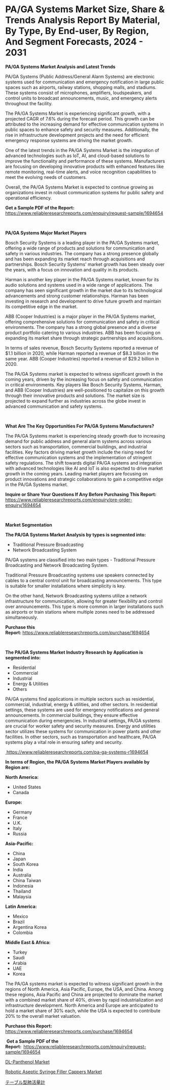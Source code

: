 <p><h1>PA/GA Systems Market Size, Share & Trends Analysis Report By Material, By Type, By End-user, By Region, And Segment Forecasts, 2024 - 2031</h1></p><p><strong>PA/GA Systems Market Analysis and Latest Trends</strong></p>
<p><p>PA/GA Systems (Public Address/General Alarm Systems) are electronic systems used for communication and emergency notification in large public spaces such as airports, railway stations, shopping malls, and stadiums. These systems consist of microphones, amplifiers, loudspeakers, and control units to broadcast announcements, music, and emergency alerts throughout the facility.</p><p>The PA/GA Systems Market is experiencing significant growth, with a projected CAGR of 7.6% during the forecast period. This growth can be attributed to the increasing demand for effective communication systems in public spaces to enhance safety and security measures. Additionally, the rise in infrastructure development projects and the need for efficient emergency response systems are driving the market growth.</p><p>One of the latest trends in the PA/GA Systems Market is the integration of advanced technologies such as IoT, AI, and cloud-based solutions to improve the functionality and performance of these systems. Manufacturers are focusing on developing innovative products with enhanced features like remote monitoring, real-time alerts, and voice recognition capabilities to meet the evolving needs of customers.</p><p>Overall, the PA/GA Systems Market is expected to continue growing as organizations invest in robust communication systems for public safety and operational efficiency.</p></p>
<p><strong>Get a Sample PDF of the Report:&nbsp;</strong> <a href="https://www.reliableresearchreports.com/enquiry/request-sample/1694654">https://www.reliableresearchreports.com/enquiry/request-sample/1694654</a></p>
<p>&nbsp;</p>
<p><strong>PA/GA Systems Major Market Players</strong></p>
<p><p>Bosch Security Systems is a leading player in the PA/GA Systems market, offering a wide range of products and solutions for communication and safety in various industries. The company has a strong presence globally and has been expanding its market reach through acquisitions and partnerships. Bosch Security Systems' market growth has been steady over the years, with a focus on innovation and quality in its products.</p><p>Harman is another key player in the PA/GA Systems market, known for its audio solutions and systems used in a wide range of applications. The company has seen significant growth in the market due to its technological advancements and strong customer relationships. Harman has been investing in research and development to drive future growth and maintain its competitive edge in the market.</p><p>ABB (Cooper Industries) is a major player in the PA/GA Systems market, offering comprehensive solutions for communication and safety in critical environments. The company has a strong global presence and a diverse product portfolio catering to various industries. ABB has been focusing on expanding its market share through strategic partnerships and acquisitions.</p><p>In terms of sales revenue, Bosch Security Systems reported a revenue of $1.1 billion in 2020, while Harman reported a revenue of $8.3 billion in the same year. ABB (Cooper Industries) reported a revenue of $29.2 billion in 2020.</p><p>The PA/GA Systems market is expected to witness significant growth in the coming years, driven by the increasing focus on safety and communication in critical environments. Key players like Bosch Security Systems, Harman, and ABB (Cooper Industries) are well-positioned to capitalize on this growth through their innovative products and solutions. The market size is projected to expand further as industries across the globe invest in advanced communication and safety systems.</p></p>
<p>&nbsp;</p>
<p><strong>What Are The Key Opportunities For PA/GA Systems Manufacturers?</strong></p>
<p><p>The PA/GA Systems market is experiencing steady growth due to increasing demand for public address and general alarm systems across various sectors such as transportation, commercial buildings, and industrial facilities. Key factors driving market growth include the rising need for effective communication systems and the implementation of stringent safety regulations. The shift towards digital PA/GA systems and integration with advanced technologies like AI and IoT is also expected to drive market growth in the coming years. Leading market players are focusing on product innovations and strategic collaborations to gain a competitive edge in the PA/GA Systems market.</p></p>
<p><strong>Inquire or Share Your Questions If Any Before Purchasing This Report:</strong> <a href="https://www.reliableresearchreports.com/enquiry/pre-order-enquiry/1694654">https://www.reliableresearchreports.com/enquiry/pre-order-enquiry/1694654</a></p>
<p>&nbsp;</p>
<p><strong>Market Segmentation</strong></p>
<p><strong>The PA/GA Systems Market Analysis by types is segmented into:</strong></p>
<p><ul><li>Traditional Pressure Broadcasting</li><li>Network Broadcasting System</li></ul></p>
<p><p>PA/GA systems are classified into two main types - Traditional Pressure Broadcasting and Network Broadcasting System. </p><p>Traditional Pressure Broadcasting systems use speakers connected by cables to a central control unit for broadcasting announcements. This type is suitable for smaller installations where simplicity is key.</p><p>On the other hand, Network Broadcasting systems utilize a network infrastructure for communication, allowing for greater flexibility and control over announcements. This type is more common in larger installations such as airports or train stations where multiple zones need to be addressed simultaneously.</p></p>
<p><strong>Purchase this Report:&nbsp;</strong><a href="https://www.reliableresearchreports.com/purchase/1694654">https://www.reliableresearchreports.com/purchase/1694654</a></p>
<p>&nbsp;</p>
<p><strong>The PA/GA Systems Market Industry Research by Application is segmented into:</strong></p>
<p><ul><li>Residential</li><li>Commercial</li><li>Industrial</li><li>Energy & Utilities</li><li>Others</li></ul></p>
<p><p>PA/GA systems find applications in multiple sectors such as residential, commercial, industrial, energy & utilities, and other sectors. In residential settings, these systems are used for emergency notifications and general announcements. In commercial buildings, they ensure effective communication during emergencies. In industrial settings, PA/GA systems are crucial for worker safety and security measures. Energy and utilities sector utilizes these systems for communication in power plants and other facilities. In other sectors, such as transportation and healthcare, PA/GA systems play a vital role in ensuring safety and security.</p></p>
<p><a href="https://www.reliableresearchreports.com/pa-ga-systems-r1694654">&nbsp;https://www.reliableresearchreports.com/pa-ga-systems-r1694654</a></p>
<p><strong>In terms of Region, the PA/GA Systems Market Players available by Region are:</strong></p>
<p>
    <p> <strong> North America: </strong>
        <ul>
            <li>United States</li>
            <li>Canada</li>
        </ul>
        </p> 
    <p> <strong> Europe: </strong>
        <ul>
            <li>Germany</li>
            <li>France</li>
            <li>U.K.</li>
            <li>Italy</li>
            <li>Russia</li>
        </ul>
        </p> 
    <p> <strong> Asia-Pacific: </strong>
        <ul>
            <li>China</li>
            <li>Japan</li>
            <li>South Korea</li>
            <li>India</li>
            <li>Australia</li>
            <li>China Taiwan</li>
            <li>Indonesia</li>
            <li>Thailand</li>
            <li>Malaysia</li>
        </ul>
        </p> 
    <p> <strong> Latin America: </strong>
        <ul>
            <li>Mexico</li>
            <li>Brazil</li>
            <li>Argentina Korea</li>
            <li>Colombia</li>
        </ul>
        </p> 
    <p> <strong> Middle East & Africa: </strong>
        <ul>
            <li>Turkey</li>
            <li>Saudi</li>
            <li>Arabia</li>
            <li>UAE</li>
            <li>Korea</li>
        </ul>
    </p>
    </p>
<p><p>The PA/GA systems market is expected to witness significant growth in the regions of North America, Asia Pacific, Europe, the USA, and China. Among these regions, Asia Pacific and China are projected to dominate the market with a combined market share of 40%, driven by rapid industrialization and infrastructure development. North America and Europe are anticipated to hold a market share of 30% each, while the USA is expected to contribute 20% to the overall market valuation.</p></p>
<p><strong>Purchase this Report: </strong><a href="https://www.reliableresearchreports.com/purchase/1694654">https://www.reliableresearchreports.com/purchase/1694654</a></p>
<p>&nbsp;<strong>Get a Sample PDF of the Report:&nbsp;&nbsp;</strong><a href="https://www.reliableresearchreports.com/enquiry/request-sample/1694654">https://www.reliableresearchreports.com/enquiry/request-sample/1694654</a></p>
<p><strong></strong></p>
<p><p><a href="https://medium.com/@valroy852472024/global-dl-panthenol-market-exploring-market-share-market-trends-and-future-growth-9cf5e1915b6d">DL-Panthenol Market</a></p><p><a href="https://medium.com/@tigerlookbaliw/global-robotic-aseptic-syringe-filler-cappers-market-size-is-expected-to-experience-a-cagr-of-5-5-cdb043c36126">Robotic Aseptic Syringe Filler Cappers Market</a></p><p><a href="https://github.com/RodHoppe07/Market-Research-Report-List-2/blob/main/8087648126590.md">テーブル型肺活量計</a></p></p>